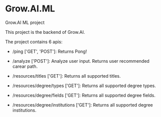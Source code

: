 # Grow.AI.ML
Grow.AI ML project

This project is the backend of Grow.AI.

The project contains 6 apis:

  - /ping ['GET', 'POST']:
    Returns Pong!
  
  - /analyze ['POST']:
    Analyze user input.
    Returns user recommended carear path.
    
  - /resources/titles ['GET']:
    Returns all supported titles.
    
  - /resources/degree/types ['GET']:
    Returns all supported degree types.
    
  - /resources/degree/fields ['GET']:
    Returns all supported degree fields.
    
  - /resources/degree/institutions ['GET']:
    Returns all supported degree institutions.
    
